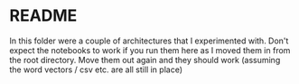 # README

In this folder were a couple of architectures that I experimented with. Don't expect the notebooks to work if you run them here as I moved them in from the root directory. Move them out again and they should work (assuming the word vectors / csv etc. are all still in place)